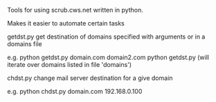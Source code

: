 Tools for using scrub.cws.net written in python.

Makes it easier to automate certain tasks

getdst.py get destination of domains specified with arguments or in a domains file

e.g. python getdst.py domain.com domain2.com
     python getdst.py (will iterate over domains listed in file 'domains')

chdst.py change mail server destination for a give domain

e.g. python chdst.py domain.com 192.168.0.100
